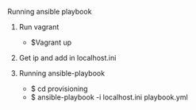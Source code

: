 Running ansible playbook

1. Run vagrant
	- $Vagrant up

2. Get ip and add in localhost.ini

3. Running ansible-playbook
	- $ cd provisioning
	- $ ansible-playbook -i localhost.ini playbook.yml

